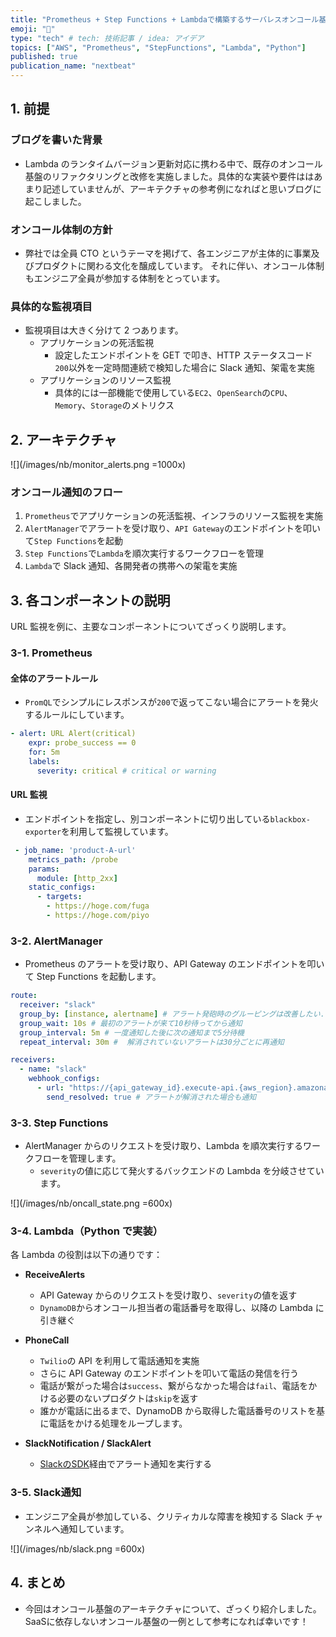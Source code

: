 ```yaml
---
title: "Prometheus + Step Functions + Lambdaで構築するサーバレスオンコール基盤"
emoji: "🦔"
type: "tech" # tech: 技術記事 / idea: アイデア
topics: ["AWS", "Prometheus", "StepFunctions", "Lambda", "Python"]
published: true
publication_name: "nextbeat"
---
```


## 1. 前提

### ブログを書いた背景

- Lambda のランタイムバージョン更新対応に携わる中で、既存のオンコール基盤のリファクタリングと改修を実施しました。具体的な実装や要件ははあまり記述していませんが、アーキテクチャの参考例になればと思いブログに起こしました。

### オンコール体制の方針

- 弊社では全員 CTO というテーマを掲げて、各エンジニアが主体的に事業及びプロダクトに関わる文化を醸成しています。
  それに伴い、オンコール体制もエンジニア全員が参加する体制をとっています。

### 具体的な監視項目

- 監視項目は大きく分けて 2 つあります。
  - アプリケーションの死活監視
    - 設定したエンドポイントを GET で叩き、HTTP ステータスコード`200`以外を一定時間連続で検知した場合に Slack 通知、架電を実施
  - アプリケーションのリソース監視
    - 具体的には一部機能で使用している`EC2`、`OpenSearch`の`CPU`、`Memory`、`Storage`のメトリクス

## 2. アーキテクチャ

![](/images/nb/monitor_alerts.png =1000x)

### オンコール通知のフロー

1. `Prometheus`でアプリケーションの死活監視、インフラのリソース監視を実施
2. `AlertManager`でアラートを受け取り、`API Gateway`のエンドポイントを叩いて`Step Functions`を起動
3. `Step Functions`で`Lambda`を順次実行するワークフローを管理
4. `Lambda`で Slack 通知、各開発者の携帯への架電を実施

## 3. 各コンポーネントの説明

URL 監視を例に、主要なコンポーネントについてざっくり説明します。

### 3-1. Prometheus

#### 全体のアラートルール

- `PromQL`でシンプルにレスポンスが`200`で返ってこない場合にアラートを発火するルールにしています。

```yaml
- alert: URL Alert(critical)
    expr: probe_success == 0
    for: 5m
    labels:
      severity: critical # critical or warning
```

#### URL 監視

- エンドポイントを指定し、別コンポーネントに切り出している`blackbox-exporter`を利用して監視しています。

```yaml
 - job_name: 'product-A-url'
    metrics_path: /probe
    params:
      module: [http_2xx]
    static_configs:
      - targets:
        - https://hoge.com/fuga
        - https://hoge.com/piyo
```

### 3-2. AlertManager

- Prometheus のアラートを受け取り、API Gateway のエンドポイントを叩いて Step Functions を起動します。

```yaml
route:
  receiver: "slack"
  group_by: [instance, alertname] # アラート発砲時のグルーピングは改善したい...
  group_wait: 10s # 最初のアラートが来て10秒待ってから通知
  group_interval: 5m # 一度通知した後に次の通知まで5分待機
  repeat_interval: 30m #  解消されていないアラートは30分ごとに再通知

receivers:
  - name: "slack"
    webhook_configs:
      - url: "https://{api_gateway_id}.execute-api.{aws_region}.amazonaws.com/{stage}/alerts"
        send_resolved: true # アラートが解消された場合も通知
```

### 3-3. Step Functions

- AlertManager からのリクエストを受け取り、Lambda を順次実行するワークフローを管理します。
  - `severity`の値に応じて発火するバックエンドの Lambda を分岐させています。

![](/images/nb/oncall_state.png =600x)

### 3-4. Lambda（Python で実装）

各 Lambda の役割は以下の通りです：

- **ReceiveAlerts**
  - API Gateway からのリクエストを受け取り、`severity`の値を返す
  - `DynamoDB`からオンコール担当者の電話番号を取得し、以降の Lambda に引き継ぐ
- **PhoneCall**

  - `Twilio`の API を利用して電話通知を実施
  - さらに API Gateway のエンドポイントを叩いて電話の発信を行う
  - 電話が繋がった場合は`success`、繋がらなかった場合は`fail`、電話をかける必要のないプロダクトは`skip`を返す
  - 誰かが電話に出るまで、DynamoDB から取得した電話番号のリストを基に電話をかける処理をループします。

- **SlackNotification / SlackAlert**
  - [SlackのSDK](https://docs.slack.dev/tools/python-slack-sdk/)経由でアラート通知を実行する

### 3-5. Slack通知

- エンジニア全員が参加している、クリティカルな障害を検知する Slack チャンネルへ通知しています。

![](/images/nb/slack.png =600x)

## 4. まとめ

- 今回はオンコール基盤のアーキテクチャについて、ざっくり紹介しました。
SaaSに依存しないオンコール基盤の一例として参考になれば幸いです！
